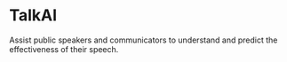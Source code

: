 # TalkAI

Assist public speakers and communicators to understand and predict the effectiveness of their speech.


